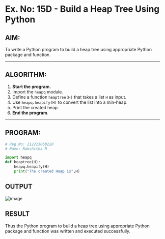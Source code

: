 # Ex. No: 15D - Build a Heap Tree Using Python

## AIM:
To write a Python program to build a heap tree using appropriate Python package and function.

---

## ALGORITHM:

1. **Start the program.**
2. Import the `heapq` module.
3. Define a function `heaptree(H)` that takes a list `H` as input.
4. Use `heapq.heapify(H)` to convert the list into a min-heap.
5. Print the created heap.
6. **End the program.**

---

## PROGRAM:
```python
# Reg.No: 212223060220
# Name: Rakshitha M

import heapq
def heaptree(H):
    heapq.heapify(H)
    print("The created Heap is",H)


```

## OUTPUT

![image](https://github.com/user-attachments/assets/2837c6e0-adf9-474c-99de-c218e7756170)


## RESULT
Thus the Python program to build a heap tree using appropriate Python package and function was written and executed successfully.
